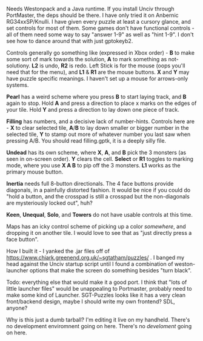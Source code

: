 Needs Westonpack and a Java runtime. If you install Unciv through PortMaster, the deps should be there.
I have only tried it on Anbernic RG34xxSP/Knulli. I have given every puzzle at least a cursory glance, and set controls for most of them.
Some games don't have functional controls - all of them need some way to say "answer 1-9" as well as "hint 1-9". I don't see how to dance around that with just gptokeyb2. 

Controls generally go something like (expressed in Xbox order) -  **B** to make some sort of mark towards the solution, **A** to mark something as not-solutiony. **L2** is undo, **R2** is redo. Left Stick is for the mouse (oops you'll need that for the menu), and **L1** & **R1** are the mouse buttons. **X** and **Y** may have puzzle specific meanings. I haven't set up a mouse for arrows-only systems. 

**Pearl** has a weird scheme where you press **B** to start laying track, and **B** again to stop. Hold **A** and press a direction to place x marks on the edges of your tile. Hold **Y** and press a direction to lay down one piece of track. 

**Filling** has numbers, and a decisive lack of number-hints. Controls here are - **X** to clear selected tile, **A**/**B** to lay down smaller or bigger number in the selected tile, **Y** to stamp out more of whatever number you last saw when pressing  A/B. You should read filling.gptk, it is a deeply silly file.

**Undead** has its own scheme, where **X**, **A**, and **B** pick the 3 monsters (as seen in on-screen order). **Y** clears the cell. **Select** or **R1** toggles to marking mode, where you use **X A B** to pip off the 3 monsters. **L1** works as the primary mouse button.

**Inertia** needs full 8-button directionals. The 4 face buttons provide diagonals, in a  painfully distorted fashion. It would be nice if you could do "hold a button, and the crosspad is still a crosspad but the non-diagonals are mysteriously locked out", huh? 

**Keen**, **Unequal**, **Solo**, and **Towers** do not have usable controls at this time.

Maps has an icky control scheme of picking up a color _somewhere_, and dropping it on another tile. I would love to see that as "just directly press a face button".



How I built it - I yanked the .jar files off of https://www.chiark.greenend.org.uk/~sgtatham/puzzles/ . I banged my head against the Unciv startup script until I found a combination of weston-launcher options that make the screen do something besides "turn black".

Todo: everything else that would make it a good port. I think that "lots of little launcher files" would be unappealing to Portmaster, probably need to make some kind of Launcher. SGT-Puzzles looks like it has a very clean front/backend design, maybe I should write my own frontend? SDL, anyone?

Why is this just a dumb tarball? I'm editing it live on my handheld. There's no development enviromnent going on here. There's no _develoment_ going on here.
